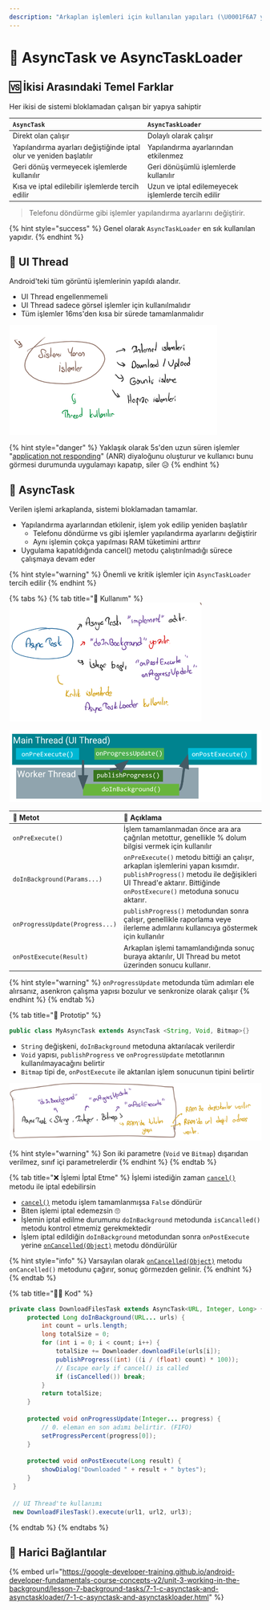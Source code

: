 ```yaml
---
description: "Arkaplan işlemleri için kullanılan yapıları (\U0001F6A7 yapım aşamasında)"
---
```


# 💫 AsyncTask ve AsyncTaskLoader

## 🆚 İkisi Arasındaki Temel Farklar

Her ikisi de sistemi bloklamadan çalışan bir yapıya sahiptir

| `AsyncTask` | `AsyncTaskLoader` |
| :--- | :--- |
| Direkt olan çalışır | Dolaylı olarak çalışır |
| Yapılandırma ayarları değiştiğinde iptal olur ve yeniden başlatılır | Yapılandırma ayarlarından etkilenmez |
| Geri dönüş vermeyecek işlemlerde kullanılır | Geri dönüşümlü işlemlerde kullanılır |
| Kısa ve iptal edilebilir işlemlerde tercih edilir | Uzun ve iptal edilemeyecek işlemlerde tercih edilir |

> Telefonu döndürme gibi işlemler yapılandırma ayarlarını değiştirir.

{% hint style="success" %}
Genel olarak `AsyncTaskLoader` en sık kullanılan yapıdır.
{% endhint %}

## 🧱 UI Thread

Android'teki tüm görüntü işlemlerinin yapıldı alandır.

* UI Thread engellenmemeli
* UI Thread sadece görsel işlemler için kullanılmalıdır
* Tüm işlemler 16ms'den kısa bir sürede tamamlanmalıdır

![](../.gitbook/assets/image%20%2832%29.png)

{% hint style="danger" %}
Yaklaşık olarak 5s'den uzun süren işlemler  "[application not responding](http://developer.android.com/guide/practices/responsiveness.html)" \(ANR\) diyaloğunu oluşturur ve kullanıcı bunu görmesi durumunda uygulamayı kapatıp, siler 😥
{% endhint %}

## 🔁 AsyncTask

Verilen işlemi arkaplanda, sistemi bloklamadan tamamlar.

* Yapılandırma ayarlarından etkilenir, işlem yok edilip yeniden başlatılır
  * Telefonu döndürme vs gibi işlemler yapılandırma ayarlarını değiştirir
  * Aynı işlemin çokça yapılması RAM tüketimini arttırır
* Uygulama kapatıldığında cancel\(\) metodu çalıştırılmadığı sürece çalışmaya devam eder

{% hint style="warning" %}
Önemli ve kritik işlemler için `AsyncTaskLoader` tercih edilir
{% endhint %}

{% tabs %}
{% tab title="🎈 Kullanım" %}
![](../.gitbook/assets/image%20%2825%29.png)

![](../.gitbook/assets/image%20%2821%29.png)

| 💠 Metot | 📜 Açıklama |
| :--- | :--- |
| `onPreExecute()` | İşlem tamamlanmadan önce ara ara çağrılan metottur, genellikle % dolum bilgisi vermek için kullanılır |
| `doInBackground(Params...)` | `onPreExecute()` metodu bittiği an çalışır, arkaplan işlemlerini yapan kısımdır. `publishProgress()` metodu ile değişikleri UI Thread'e aktarır. Bittiğinde `onPostExecure()` metoduna sonucu aktarır. |
| `onProgressUpdate(Progress...)` | `publishProgress()` metodundan sonra çalışır, genellikle raporlama veye ilerleme adımlarını kullanıcıya göstermek için kullanılır |
| `onPostExecute(Result)` | Arkaplan işlemi tamamlandığında sonuç buraya aktarılır, UI Thread bu metot üzerinden sonucu kullanır. |

{% hint style="warning" %}
`onProgressUpdate` metodunda tüm adımları ele alırsanız, asenkron çalışma yapısı bozulur ve senkronize olarak çalışır
{% endhint %}
{% endtab %}

{% tab title="🧱 Prototip" %}
```java
public class MyAsyncTask extends AsyncTask <String, Void, Bitmap>{}
```

* `String` değişkeni, `doInBackground` metoduna aktarılacak verilerdir
* `Void` yapısı, `publishProgress` ve `onProgressUpdate` metotlarının kullanılmayacağını belirtir
* `Bitmap` tipi de, `onPostExecute` ile aktarılan işlem sonucunun tipini belirtir

![](../.gitbook/assets/image%20%2812%29.png)

{% hint style="warning" %}
Son iki parametre \(`Void` ve `Bitmap`\) dışarıdan verilmez, sınıf içi parametrelerdir
{% endhint %}
{% endtab %}

{% tab title="❌ İşlemi İptal Etme" %}
İşlemi istediğin zaman  [`cancel()`](https://developer.android.com/reference/android/os/AsyncTask.html#cancel%28boolean%29) metodu ile iptal edebilirsin

*  [`cancel()`](https://developer.android.com/reference/android/os/AsyncTask.html#cancel%28boolean%29) metodu işlem tamamlanmışsa `False` döndürür 
  * Biten işlemi iptal edemezsin 🙄
* İşlemin iptal edilme durumunu `doInBackground` metodunda `isCancalled()` metodu kontrol etmemiz gerekmektedir
* İşlem iptal edildiğin `doInBackground` metodundan sonra `onPostExecute` yerine  [`onCancelled(Object)`](https://developer.android.com/reference/android/os/AsyncTask.html#onCancelled%28Result%29) metodu döndürülür

{% hint style="info" %}
Varsayılan olarak [`onCancelled(Object)`](https://developer.android.com/reference/android/os/AsyncTask.html#onCancelled%28Result%29) metodu `onCancelled()` metodunu çağırır, sonuç görmezden gelinir.
{% endhint %}
{% endtab %}

{% tab title="👨‍💻 Kod" %}
```java
private class DownloadFilesTask extends AsyncTask<URL, Integer, Long> {
     protected Long doInBackground(URL... urls) {
         int count = urls.length;
         long totalSize = 0;
         for (int i = 0; i < count; i++) {
             totalSize += Downloader.downloadFile(urls[i]);
             publishProgress((int) ((i / (float) count) * 100));
             // Escape early if cancel() is called
             if (isCancelled()) break;
         }
         return totalSize;
     }

     protected void onProgressUpdate(Integer... progress) {
         // 0. eleman en son adımı belirtir. (FIFO)
         setProgressPercent(progress[0]);
     }

     protected void onPostExecute(Long result) {
         showDialog("Downloaded " + result + " bytes");
     }
 }
 
 // UI Thread'te kullanımı
 new DownloadFilesTask().execute(url1, url2, url3);
```
{% endtab %}
{% endtabs %}

## 🔗 Harici Bağlantılar

{% embed url="https://google-developer-training.github.io/android-developer-fundamentals-course-concepts-v2/unit-3-working-in-the-background/lesson-7-background-tasks/7-1-c-asynctask-and-asynctaskloader/7-1-c-asynctask-and-asynctaskloader.html" %}

